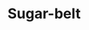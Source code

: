# Sugar-belt
<!DOCTYPE html>
<html lang="en">
<head>
  <meta charset="UTF-8">
  <meta name="viewport" content="width=device-width, initial-scale=1.0">
  <title>Analysis of Clustered Points in Migori/Transmara Region</title>
  <link rel="stylesheet" href="https://unpkg.com/leaflet@1.9.3/dist/leaflet.css" />
  <style>
    #map { height: 600px; width: 100%; }
  </style>
</head>
<body>
  <div id="map"></div>
  <script src="https://unpkg.com/leaflet@1.9.3/dist/leaflet.js"></script>
  <script src="https://unpkg.com/leaflet.heat@0.2.0/dist/leaflet-heat.js"></script>
  <script>
    // Initialize the map
    var map = L.map('map').setView([-1.02, 34.65], 10);

    // Add CartoDB.Positron base layer
    L.tileLayer('https://{s}.basemaps.cartocdn.com/light_all/{z}/{x}/{y}{r}.png', {
      attribution: '&copy; <a href="https://www.openstreetmap.org/copyright">OpenStreetMap</a> contributors &copy; <a href="https://carto.com/attributions">CARTO</a>',
      subdomains: 'abcd',
      maxZoom: 19
    }).addTo(map);

    // Add GeoJSON markers
    var geojsonData = {
      "type": "FeatureCollection",
      "features": [
        { "type": "Feature", "properties": { "marker-color": "#ff0000", "marker-size": "medium", "marker-symbol": "star", "title": "Nyaoke CBC" }, "geometry": { "type": "Point", "coordinates": [34.586, -0.8145] } },
        { "type": "Feature", "properties": { "marker-color": "#ff0000", "marker-size": "medium", "marker-symbol": "star", "title": "Chawgiwadu CBC" }, "geometry": { "type": "Point", "coordinates": [34.555, -0.902] } },
        { "type": "Feature", "properties": { "marker-color": "#ff8800", "marker-size": "medium", "marker-symbol": "star", "title": "Kitaga CBC" }, "geometry": { "type": "Point", "coordinates": [34.582, -0.955] } },
        { "type": "Feature", "properties": { "marker-color": "#ff0000", "marker-size": "medium", "marker-symbol": "star", "title": "Oyani CBC" }, "geometry": { "type": "Point", "coordinates": [34.568, -1.018] } },
        { "type": "Feature", "properties": { "marker-color": "#ff0000", "marker-size": "medium", "marker-symbol": "star", "title": "Goem CBC" }, "geometry": { "type": "Point", "coordinates": [34.625, -1.096] } },
        { "type": "Feature", "properties": { "marker-color": "#ff0000", "marker-size": "medium", "marker-symbol": "star", "title": "Ntoluo CBC" }, "geometry": { "type": "Point", "coordinates": [34.735, -1.115] } },
        { "type": "Feature", "properties": { "marker-color": "#ff0000", "marker-size": "medium", "marker-symbol": "star", "title": "Olalui CBC" }, "geometry": { "type": "Point", "coordinates": [34.845, -1.021] } },
        { "type": "Feature", "properties": { "marker-color": "#ff0000", "marker-size": "medium", "marker-symbol": "star", "title": "Factory Weighbridge" }, "geometry": { "type": "Point", "coordinates": [34.783, -1.334] } }
      ]
    };

    L.geoJSON(geojsonData, {
      pointToLayer: function (feature, latlng) {
        return L.marker(latlng, {
          icon: L.divIcon({
            className: 'custom-marker',
            html: '<div style="color: ' + feature.properties['marker-color'] + '">&#9733;</div>',
            iconSize: [20, 20]
          })
        }).bindPopup(feature.properties.title);
      }
    }).addTo(map);

    // Add heatmap
    var heatmapData = [
      [-0.955, 34.582, 0.5], [-0.96, 34.58, 0.5], [-0.95, 34.585, 0.5], [-0.95, 34.57, 0.5], [-0.96, 34.59, 0.5],
      [-0.94, 34.575, 0.5], [-0.93, 34.56, 0.5], [-0.92, 34.55, 0.5], [-0.91, 34.54, 0.5], [-0.9, 34.555, 0.5],
      [-0.89, 34.56, 0.5], [-0.88, 34.55, 0.5], [-0.87, 34.54, 0.5], [-0.86, 34.53, 0.5], [-0.85, 34.52, 0.5],
      [-0.84, 34.51, 0.5], [-0.83, 34.5, 0.5], [-0.82, 34.49, 0.5], [-0.81, 34.48, 0.5], [-0.8, 34.47, 0.5],
      [-0.79, 34.46, 0.5], [-0.78, 34.45, 0.5], [-0.77, 34.46, 0.5], [-0.76, 34.47, 0.5], [-0.75, 34.48, 0.5],
      [-0.74, 34.49, 0.5], [-0.73, 34.5, 0.5], [-0.74, 34.51, 0.5], [-0.75, 34.52, 0.5], [-0.76, 34.53, 0.5],
      [-0.85, 34.54, 0.5], [-0.86, 34.55, 0.5], [-0.87, 34.56, 0.5], [-0.88, 34.57, 0.5], [-0.89, 34.58, 0.5],
      [-0.9, 34.59, 0.5], [-0.91, 34.6, 0.5], [-0.92, 34.61, 0.5], [-0.93, 34.62, 0.5], [-0.94, 34.63, 0.5],
      [-0.95, 34.62, 0.5], [-0.96, 34.61, 0.5], [-0.97, 34.6, 0.5], [-0.98, 34.59, 0.5], [-0.99, 34.58, 0.5],
      [-1.0, 34.57, 0.5], [-1.01, 34.56, 0.5], [-1.02, 34.55, 0.5], [-1.03, 34.54, 0.5], [-1.04, 34.53, 0.5],
      [-1.05, 34.52, 0.5], [-1.06, 34.51, 0.5], [-1.07, 34.5, 0.5], [-1.08, 34.49, 0.5], [-1.09, 34.48, 0.5],
      [-1.1, 34.47, 0.5], [-0.98, 34.55, 0.5], [-0.99, 34.56, 0.5], [-1.0, 34.57, 0.5], [-1.01, 34.58, 0.5],
      [-1.02, 34.59, 0.5], [-1.03, 34.6, 0.5], [-0.814, 34.586, 0.2], [-0.82, 34.59, 0.2], [-0.81, 34.58, 0.2],
      [-0.8, 34.57, 0.2], [-0.83, 34.59, 0.2], [-0.825, 34.575, 0.2], [-1.096, 34.625, 0.2], [-1.1, 34.63, 0.2],
      [-1.09, 34.62, 0.2], [-1.08, 34.61, 0.2], [-1.11, 34.64, 0.2], [-1.334, 34.783, 0.2], [-1.34, 34.79, 0.2],
      [-1.33, 34.78, 0.2], [-1.32, 34.77, 0.2], [-1.35, 34.79, 0.2], [-1.34, 34.77, 0.2], [-1.36, 34.80, 0.2],
      [-1.115, 34.735, 0.2], [-1.12, 34.74, 0.2], [-1.11, 34.73, 0.2], [-1.1, 34.72, 0.2], [-1.13, 34.75, 0.2],
      [-1.021, 34.845, 0.2], [-1.03, 34.85, 0.2], [-1.02, 34.84, 0.2], [-1.01, 34.83, 0.2], [-1.04, 34.86, 0.2],
      [-0.8, 34.5, 0.3], [-0.79, 34.49, 0.3], [-0.78, 34.48, 0.3], [-0.77, 34.47, 0.3], [-0.76, 34.46, 0.3],
      [-0.75, 34.45, 0.3], [-0.74, 34.44, 0.3], [-0.73, 34.43, 0.3], [-0.72, 34.42, 0.3], [-0.71, 34.41, 0.3],
      [-0.7, 34.4, 0.3]
    ];

    L.heatLayer(heatmapData, {
      radius: 25,
      blur: 15,
      maxZoom: 12,
      gradient: { 0.4: 'blue', 0.65: 'lime', 1: 'red' }
    }).addTo(map);
  </script>
</body>
</html>
